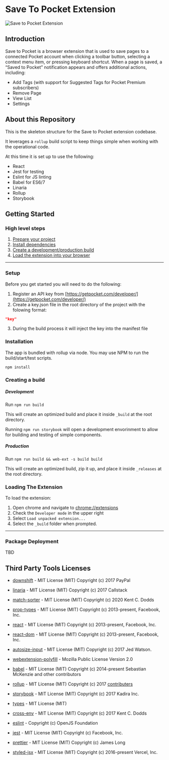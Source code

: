 # Save To Pocket Extension

![Save to Pocket Extension](http://assets.getpocket.com/images/github/Save_to_Pocket.png)

## Introduction

Save to Pocket is a browser extension that is used to save pages to a connected Pocket account when clicking a toolbar button, selecting a context menu item, or pressing keyboard shortcut. When a page is saved, a “Saved to Pocket” notification appears and offers additional actions, including:

- Add Tags (with support for Suggested Tags for Pocket Premium subscribers)
- Remove Page
- View List
- Settings

## About this Repository

This is the skeleton structure for the Save to Pocket extension codebase.

It leverages a `rollup` build script to keep things simple when working with the operational code.

At this time it is set up to use the following:

- React
- Jest for testing
- Eslint for JS linting
- Babel for ES6/7
- Linaria
- Rollup
- Storybook

## Getting Started

### High level steps

1. [Prepare your project](#setupanchor)
1. [Install dependencies](#installanchor)
1. [Create a development/production build](#buildanchor)
1. [Load the extension into your browser](#loadinganchor)

---

<a name="setupanchor"></a>

### Setup

Before you get started you will need to do the following:

1. Register an API key from [https://getpocket.com/developer/](https://getpocket.com/developer/)
2. Create a key.json file in the root directory of the project with the
   folowing format:

```json
"key"
```

3. During the build process it will inject the key into the manifest file

<a name="installanchor"></a>

### Installation

The app is bundled with rollup via node. You may use NPM to run the build/start/test scripts.

`npm install`

<a name="buildanchor"></a>

### Creating a build

##### _Development_

Run `npm run build`

This will create an optimized build and place it inside `_build` at the root
directory.

Running `npm run storybook` will open a development envorinment to allow for building and testing of simple components.

##### _Production_

Run `npm run build && web-ext -s build build`

This will create an optimized build, zip it up, and place it inside `_releases` at the root
directory.

<a name="loadinganchor"></a>

### Loading The Extension

To load the extension:

1. Open chrome and navigate to [chrome://extensions](chrome://extensions)
2. Check the `Developer mode` in the upper right
3. Select `Load unpacked extension...`
4. Select the `_build` folder when prompted.

---

### Package Deployment

TBD

## Third Party Tools Licenses

- [downshift](https://github.com/downshift-js/downshift) - MIT License (MIT) Copyright (c) 2017 PayPal
- [linaria](https://github.com/callstack/linaria) - MIT License (MIT) Copyright (c) 2017 Callstack
- [match-sorter](https://github.com/kentcdodds/match-sorter) - MIT License (MIT) Copyright (c) 2020 Kent C. Dodds
- [prop-types](https://github.com/facebook/prop-types) - MIT License (MIT) Copyright (c) 2013-present, Facebook, Inc.
- [react](https://github.com/facebook/react) - MIT License (MIT) Copyright (c) 2013-present, Facebook, Inc.
- [react-dom](https://github.com/facebook/react) - MIT License (MIT) Copyright (c) 2013-present, Facebook, Inc.
- [autosize-input](https://github.com/JedWatson/react-input-autosize) - MIT License (MIT) Copyright (c) 2017 Jed Watson.
- [webextension-polyfill](https://github.com/mozilla/webextension-polyfill) - Mozilla Public License Version 2.0

- [babel](https://github.com/babel/babel) - MIT License (MIT) Copyright (c) 2014-present Sebastian McKenzie and other contributors
- [rollup](https://github.com/rollup/rollup) - MIT License (MIT) Copyright (c) 2017 [contributers](https://github.com/rollup/rollup/graphs/contributors)
- [storybook](https://github.com/storybookjs/storybook/) - MIT License (MIT) Copyright (c) 2017 Kadira Inc.
- [types](https://github.com/DefinitelyTyped/DefinitelyTyped) - MIT License (MIT)
- [cross-env](https://github.com/kentcdodds/cross-env) - MIT License (MIT) Copyright (c) 2017 Kent C. Dodds
- [eslint](https://github.com/eslint/eslint) - Copyright (c) OpenJS Foundation
- [jest](https://github.com/facebook/jest) - MIT License (MIT) Copyright (c) Facebook, Inc.
- [prettier](https://github.com/prettier/prettier) - MIT License (MIT) Copyright (c) James Long
- [styled-jsx](https://github.com/vercel/styled-jsx) - MIT License (MIT) Copyright (c) 2016-present Vercel, Inc.
